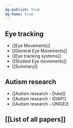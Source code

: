 ```yaml
---
dg-publish: true
dg-home: true
---
```


## Eye tracking

- [[Eye Movements]]
- [[General Eye Movements]]
- [[Eye tracking systems]]
- [[Studied Eye movements]]
- [[Summary]]

## Autism research

- [[Autism research - Duke]]
- [[Autism research - IDIAP]]
- [[Autism research - UNIGE]]


## [[List of all papers]]